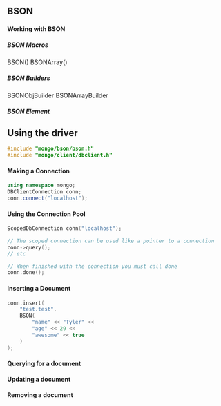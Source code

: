 ## BSON

#### Working with BSON

##### BSON Macros
BSON()
BSONArray()

##### BSON Builders
BSONObjBuilder
BSONArrayBuilder

##### BSON Element


## Using the driver

```cpp
#include "mongo/bson/bson.h"
#include "mongo/client/dbclient.h"
```

#### Making a Connection
```cpp
using namespace mongo;
DBClientConnection conn;
conn.connect("localhost");
```

#### Using the Connection Pool
```cpp
ScopedDbConnection conn("localhost");

// The scoped connection can be used like a pointer to a connection
conn->query();
// etc

// When finished with the connection you must call done
conn.done();
```

#### Inserting a Document
```cpp
conn.insert(
    "test.test",
    BSON(
        "name" << "Tyler" <<
        "age" << 29 <<
        "awesome" << true
    )
);
```

#### Querying for a document
#### Updating a document
#### Removing a document
